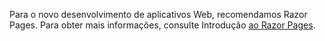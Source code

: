 Para o novo desenvolvimento de aplicativos Web, recomendamos Razor Pages. Para obter mais informações, consulte Introdução [ao Razor Pages](/aspnet/core/tutorials/razor-pages/razor-pages-start).